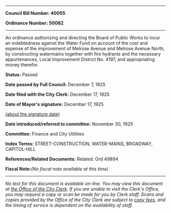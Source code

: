 

********

**Council Bill Number: 40055**
   
**Ordinance Number: 50082**
********

 An ordinance authorizing and directing the Board of Public Works to incur an indebtedness against the Water Fund on account of the cost and expense of the improvement of Melrose Avenue and Melrose Avenue North, by constructing watermains together with fire hydrants and the necessary appurtenances, Local Improvement District No. 4197, and appropriating money therefor.

**Status:** Passed
   
**Date passed by Full Council:** December 7, 1925
   
**Date filed with the City Clerk:** December 17, 1925
   
**Date of Mayor's signature:** December 17, 1925
   
[(about the signature date)](/~public/approvaldate.htm)
   
   
   
**Date introduced/referred to committee:** November 30, 1925
   
**Committee:** Finance and City Utilities
   
   
**Index Terms:** STREET-CONSTRUCTION, WATER-MAINS, BROADWAY, CAPITOL-HILL

**References/Related Documents:** Related: Ord 49894

**Fiscal Note:**_(No fiscal note available at this time)_
********

_No text for this document is available on-line. You may view this document at [the Office of the City Clerk](http://www.seattle.gov/leg/clerk/contactUs.htm). If you are unable to visit the Clerk's Office, you may request a copy or scan be made for you by Clerk staff. Scans and copies provided by the Office of the City Clerk are subject to [copy fees](http://clerk.seattle.gov/~public/clerkfees.htm), and the timing of service is dependent on the availability of staff._

